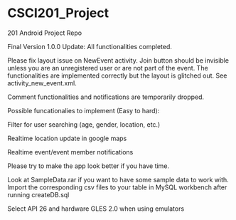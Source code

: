 # CSCI201_Project
201 Android Project Repo

Final Version 1.0.0 Update:
All functionalities completed.

Please fix layout issue on NewEvent activity. Join button should be invisible unless you are an unregistered user or are not part of 
the event. The functionalities are implemented correctly but the layout is glitched out. See activity_new_event.xml.

Comment functionalities and notifications are temporarily dropped.

Possible funcationalies to implement (Easy to hard):

Filter for user searching (age, gender, location, etc.)

Realtime location update in google maps

Realtime event/event member notifications

Please try to make the app look better if you have time.

Look at SampleData.rar if you want to have some sample data to work with. Import the corresponding csv files to your table in MySQL 
workbench after running createDB.sql

Select API 26 and hardware GLES 2.0 when using emulators

